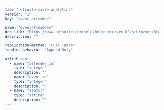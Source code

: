 ```yaml
---
tap: "netsuite-suite-analytics"
version: "1"
key: "event-attendee"

name: "eventattendees"
doc-link: "https://www.netsuite.com/help/helpcenter/en_US/srbrowser/Browser2020_1/odbc/record/eventattendees.html"
description: ""

replication-method: "Full Table"
loading-behavior: "Append-Only"

attributes:
  - name: "attendee_id"
    type: "integer"
    description: ""
  - name: "event_id"
    type: "integer"
    description: ""
  - name: "status"
    type: "string"
    description: ""
---
```

